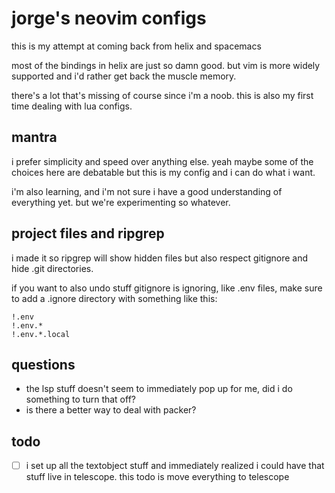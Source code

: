 # jorge's neovim configs
this is my attempt at coming back from helix and spacemacs 

most of the bindings in helix are just so damn good. but vim is more widely supported and i'd rather get back the muscle
memory.

there's a lot that's missing of course since i'm a noob. this is also my first time dealing with lua configs.

## mantra
i prefer simplicity and speed over anything else. yeah maybe some of the choices here are debatable but this is my
config and i can do what i want.

i'm also learning, and i'm not sure i have a good understanding of everything yet. but we're experimenting so whatever.

## project files and ripgrep
i made it so ripgrep will show hidden files but also respect gitignore and hide .git directories.

if you want to also undo stuff gitignore is ignoring, like .env files, make sure to add a .ignore directory with
something like this:

```
!.env
!.env.*
!.env.*.local
```

## questions
- the lsp stuff doesn't seem to immediately pop up for me, did i do something to turn that off?
- is there a better way to deal with packer? 

## todo
- [ ] i set up all the textobject stuff and immediately realized i could have that stuff live in telescope. this todo is
  move everything to telescope

